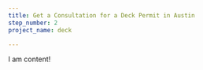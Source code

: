 ```yaml
---
title: Get a Consultation for a Deck Permit in Austin
step_number: 2
project_name: deck

---
```

I am content!
